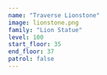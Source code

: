 ```yaml
---
name: "Traverse Lionstone"
image: lionstone.png
family: "Lion Statue"
level: 100
start_floor: 35
end_floor: 37
patrol: false
---
```

